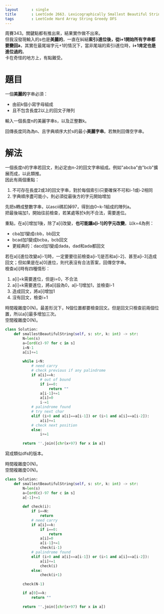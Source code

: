 ```yaml
--- 
layout      : single
title       : LeetCode 2663. Lexicographically Smallest Beautiful String
tags        : LeetCode Hard Array String Greedy DFS
---
```

周賽343。關鍵點都有推出來，結果實作做不出來。  
但我沒發現輸入的s也是**美麗的**，一直在糾結**索引i進位後，從i+1開始所有字串都要變回a**，其實在最尾端字元+1的情況下，當非尾端的索引i進位時，**i+1肯定也是進位過的**。  
卡在奇怪的地方上，有點難受。  

# 題目
一個**美麗的**字串必須：  
- 由前k個小寫字母組成  
- 且不包含長度2以上的回文子陣列  

輸入一個長度n的美麗字串s，以及正整數k。  

回傳長度同為為n、且字典順序大於s的最小**美麗字串**。若無則回傳空字串。  

# 解法
一個長度n的字串若回文，則必定由n-2的回文字串組成。例如"abcba"由"bcb"擴展而成，以此類推。  
因此有兩個重點：  
1. 不可存在長度2或3的回文字串，對於每個索引i只要確保不可和i-1或i-2相同  
2. 字典順序盡可能小，則必須從最後方的字元開始增加  

先把s轉成整數字串，以ascii碼扣掉97，得到由0\~k-1組成的陣列a。  
把最後端加1，開始往前檢查，若某處等於k則不合法，需要進位。  

重點，在a[i]增加1後，除了a[i]改變，**也可能讓a[i-1]的字元改變**。以k=4為例：  
- cba加1變成cbb，bb回文  
- bcad加1變成bcba，bcb回文  
- 更經典的：dacd加1變成dada，dad和ada都回文  

若在a[i]進位改變a[i-1]時，一定要要往前檢查a[i-1]是否和a[i-2]、甚至a[i-3]造成回文；但如果是在a[0]進位，則代表沒有合法答案，回傳空字串。  
檢查a[i]時有四種情形：  
1. a[i]=k需要進位，但是i=0，不合法  
2. a[i]=k需要進位，將a[i]設為0，a[i-1]增加1，並檢查i-1  
3. 造成回文，將a[i]增加1  
4. 沒有回文，檢查i+1  

時間複雜度O(N)。最差形況下，N個位置都要檢查回文。但是回文只檢查前兩個位置，所以a[i]最多增加三次。  
空間複雜度O(N)。  

```python
class Solution:
    def smallestBeautifulString(self, s: str, k: int) -> str:
        N=len(s)
        a=[ord(c)-97 for c in s]
        i=N-1
        a[i]+=1
        
        while i<N:
            # need carry
            # check previous if any palindrome
            if a[i]==k:
                # out of bound
                if i==0:
                    return ""
                a[i-1]+=1
                a[i]=0
                i-=1
            # palindrome found
            # try next char
            elif (i>0 and a[i]==a[i-1]) or (i>1 and a[i]==a[i-2]):
                a[i]+=1
            # check next position
            else:
                i+=1
        
        return ''.join([chr(x+97) for x in a])
```

寫成類似dfs的版本。  

時間複雜度O(N)。  
空間複雜度O(N)。  

```python
class Solution:
    def smallestBeautifulString(self, s: str, k: int) -> str:
        N=len(s)
        a=[ord(c)-97 for c in s]
        a[-1]+=1
        
        def check(i):
            if i==N:
                return
            # need carry
            if a[i]==k:
                if i==0:
                    return
                a[i]=0
                a[i-1]+=1
                check(i-1)
            # palindrome found
            elif (i>0 and a[i]==a[i-1]) or (i>1 and a[i]==a[i-2]):
                a[i]+=1
                check(i)
            else:
                check(i+1)
            
        check(N-1)

        if a[0]==k:
            return ""
            
        return ''.join([chr(x+97) for x in a])
```